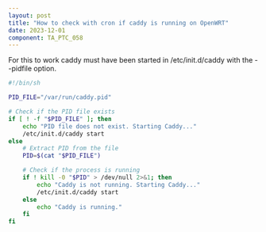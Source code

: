 ```yaml
---
layout: post
title: "How to check with cron if caddy is running on OpenWRT"
date: 2023-12-01
component: TA_PTC_058
---
```


For this to work caddy must have been started in /etc/init.d/caddy with the --pidfile option.

```sh
#!/bin/sh

PID_FILE="/var/run/caddy.pid"

# Check if the PID file exists
if [ ! -f "$PID_FILE" ]; then
    echo "PID file does not exist. Starting Caddy..."
    /etc/init.d/caddy start
else
    # Extract PID from the file
    PID=$(cat "$PID_FILE")

    # Check if the process is running
    if ! kill -0 "$PID" > /dev/null 2>&1; then
        echo "Caddy is not running. Starting Caddy..."
        /etc/init.d/caddy start
    else
        echo "Caddy is running."
    fi
fi
```
